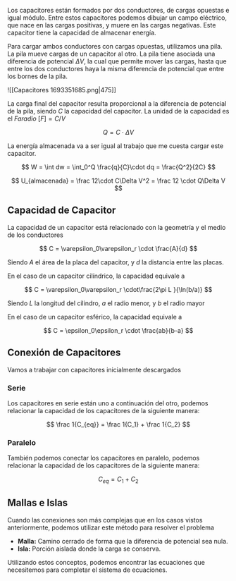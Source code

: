 Los capacitores están formados por dos conductores, de cargas opuestas e igual módulo. Entre estos capacitores podemos dibujar un campo eléctrico, que nace en las cargas positivas, y muere en las cargas negativas. Este capacitor tiene la capacidad de almacenar energía.

Para cargar ambos conductores con cargas opuestas, utilizamos una pila. La pila mueve cargas de un capacitor al otro. La pila tiene asociada una diferencia de potencial $\Delta V$, la cual que permite mover las cargas, hasta que entre los dos conductores haya la misma diferencia de potencial que entre los bornes de la pila.

![[Capacitores 1693351685.png|475]]

La carga final del capacitor resulta proporcional a la diferencia de potencial de la pila, siendo $C$ la capacidad del capacitor. La unidad de la capacidad es el *Faradio* $[F] = C/V$

$$
Q = C \cdot \Delta V
$$

La energía almacenada va a ser igual al trabajo que me cuesta cargar este capacitor.

$$
W = \int dw = \int_0^Q \frac{q}{C}\cdot dq = \frac{Q^2}{2C}
$$

$$
U_{almacenada} = \frac 12\cdot C\Delta V^2 = \frac 12 \cdot Q\Delta V
$$

## Capacidad de Capacitor

La capacidad de un capacitor está relacionado con la geometría y el medio de los conductores

$$
C = \varepsilon_0\varepsilon_r \cdot \frac{A}{d}
$$

Siendo $A$ el área de la placa del capacitor, y $d$ la distancia entre las placas.

En el caso de un capacitor cilíndrico, la capacidad equivale a

$$
C = \varepsilon_0\varepsilon_r \cdot\frac{2\pi L }{\ln(b/a)}
$$

Siendo $L$ la longitud del cilindro, $a$ el radio menor, y $b$ el radio mayor

En el caso de un capacitor esférico, la capacidad equivale a

$$
C = \epsilon_0\epsilon_r \cdot \frac{ab}{b-a}
$$

## Conexión de Capacitores

Vamos a trabajar con capacitores inicialmente descargados

### Serie

Los capacitores en serie están uno a continuación del otro, podemos relacionar la capacidad de los capacitores de la siguiente manera:

$$
\frac 1{C_{eq}} = \frac 1{C_1} + \frac 1{C_2}
$$

### Paralelo

También podemos conectar los capacitores en paralelo, podemos relacionar la capacidad de los capacitores de la siguiente manera:

$$
C_{eq} = C_1 + C_2
$$

## Mallas e Islas

Cuando las conexiones son más complejas que en los casos vistos anteriormente, podemos utilizar este método para resolver el problema

- **Malla:** Camino cerrado de forma que la diferencia de potencial sea nula.
- **Isla:** Porción aislada donde la carga se conserva.

Utilizando estos conceptos, podemos encontrar las ecuaciones que necesitemos para completar el sistema de ecuaciones.
